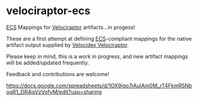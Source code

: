 # velociraptor-ecs
[ECS](https://www.elastic.co/guide/en/ecs/current/index.html) Mappings for [Velociraptor](https://github.com/Velocidex/velociraptor) artifacts...in progess!

These are a first attempt at defining [ECS](https://www.elastic.co/guide/en/ecs/current/index.html)-compliant mappings for the native artifact output supplied by [Velocidex Velociraptor](https://github.com/Velocidex/velociraptor).

Please keep in mind, this is a work in progress, and new artifact mappings will be added/updated frequently.

Feedback and contributions are welcome!

https://docs.google.com/spreadsheets/d/1OX9igo7rAulAm0M_rT4FkmR5NboqR1_DR4isVzVofyM/edit?usp=sharing
